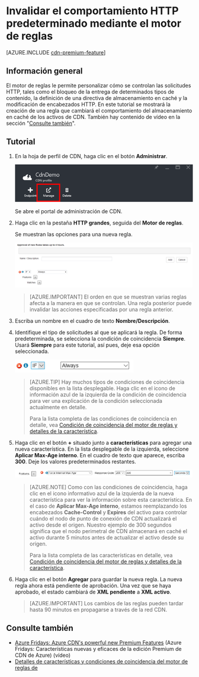 <properties
	pageTitle="CDN - Invalidación del comportamiento HTTP predeterminado mediante el motor de reglas"
	description="El motor de reglas le permite personalizar cómo se controlan las solicitudes HTTP, como el bloqueo de la entrega de determinados tipos de contenido, la definición de una directiva de almacenamiento en caché y la modificación de encabezados HTTP."
	services="cdn"
	documentationCenter=".NET"
	authors="camsoper"
	manager="erikre"
	editor=""/>

<tags
	ms.service="cdn"
	ms.workload="tbd"
	ms.tgt_pltfrm="na"
	ms.devlang="na"
	ms.topic="article"
	ms.date="05/11/2016"
	ms.author="casoper"/>

# Invalidar el comportamiento HTTP predeterminado mediante el motor de reglas

[AZURE.INCLUDE [cdn-premium-feature](../../includes/cdn-premium-feature.md)]

## Información general

El motor de reglas le permite personalizar cómo se controlan las solicitudes HTTP, tales como el bloqueo de la entrega de determinados tipos de contenido, la definición de una directiva de almacenamiento en caché y la modificación de encabezados HTTP. En este tutorial se mostrará la creación de una regla que cambiará el comportamiento del almacenamiento en caché de los activos de CDN. También hay contenido de vídeo en la sección "[Consulte también](#see-also)".

## Tutorial

1. En la hoja de perfil de CDN, haga clic en el botón **Administrar**.

	![Botón de administración de hoja de perfil de red CDN](./media/cdn-rules-engine/cdn-rules-manage-btn.png)

	Se abre el portal de administración de CDN.

2. Haga clic en la pestaña **HTTP grandes**, seguida del **Motor de reglas**.

	Se muestran las opciones para una nueva regla.

	![Opciones de nueva regla de CDN](./media/cdn-rules-engine/cdn-new-rule.png)

	>[AZURE.IMPORTANT] El orden en que se muestran varias reglas afecta a la manera en que se controlan. Una regla posterior puede invalidar las acciones especificadas por una regla anterior.
	
3. Escriba un nombre en el cuadro de texto **Nombre/Descripción**.

4. Identifique el tipo de solicitudes al que se aplicará la regla. De forma predeterminada, se selecciona la condición de coincidencia **Siempre**. Usará **Siempre** para este tutorial, así pues, deje esa opción seleccionada.

	![Condición de coincidencia de red CDN](./media/cdn-rules-engine/cdn-request-type.png)

	>[AZURE.TIP] Hay muchos tipos de condiciones de coincidencia disponibles en la lista desplegable. Haga clic en el icono de información azul de la izquierda de la condición de coincidencia para ver una explicación de la condición seleccionada actualmente en detalle.
	>
	>Para la lista completa de las condiciones de coincidencia en detalle, vea [Condición de coincidencia del motor de reglas y detalles de la característica](cdn-rules-engine-details.md#match-conditions).

5.  Haga clic en el botón **+** situado junto a **características** para agregar una nueva característica. En la lista desplegable de la izquierda, seleccione **Aplicar Max-Age interno**. En el cuadro de texto que aparece, escriba **300**. Deje los valores predeterminados restantes.

	![Característica de CDN](./media/cdn-rules-engine/cdn-new-feature.png)

	>[AZURE.NOTE] Como con las condiciones de coincidencia, haga clic en el icono informativo azul de la izquierda de la nueva característica para ver la información sobre esta característica. En el caso de **Aplicar Max-Age interno**, estamos reemplazando los encabezados **Cache-Control** y **Expires** del activo para controlar cuándo el nodo de punto de conexión de CDN actualizará el activo desde el origen. Nuestro ejemplo de 300 segundos significa que el nodo perimetral de CDN almacenará en caché el activo durante 5 minutos antes de actualizar el activo desde su origen.
	>
	>Para la lista completa de las características en detalle, vea [Condición de coincidencia del motor de reglas y detalles de la característica](cdn-rules-engine-details.md#features).

6.  Haga clic en el botón **Agregar** para guardar la nueva regla. La nueva regla ahora está pendiente de aprobación. Una vez que se haya aprobado, el estado cambiará de **XML pendiente** a **XML activo**.

	>[AZURE.IMPORTANT] Los cambios de las reglas pueden tardar hasta 90 minutos en propagarse a través de la red CDN.

## Consulte también
* [Azure Fridays: Azure CDN's powerful new Premium Features](https://azure.microsoft.com/documentation/videos/azure-cdns-powerful-new-premium-features/) (Azure Fridays: Características nuevas y eficaces de la edición Premium de CDN de Azure) (vídeo)
* [Detalles de características y condiciones de coincidencia del motor de reglas de](cdn-rules-engine-details.md)

<!---HONumber=AcomDC_0518_2016-->